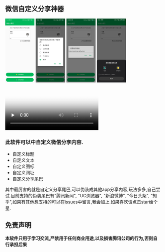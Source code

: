 ## 微信自定义分享神器

<img src="screenshot/Screenshot_2020-06-16-15-45-32-578_com.yzytmac.wechatshare.jpg" style="zoom:20%;" />

<img src="./screenshot/Screenshot_2020-06-16-15-45-37-353_com.yzytmac.wechatshare.jpg" style="zoom:20%;" />

<img src="./screenshot/Screenshot_2020-06-16-15-45-41-248_com.yzytmac.wechatshare.jpg" style="zoom:20%;" />

<img src="./screenshot/Screenshot_2020-06-16-15-46-10-721_android.jpg" style="zoom:20%;" />

<video id="video" controls="" preload="none" poster="http://om2bks7xs.bkt.clouddn.com/2017-08-26-Markdown-Advance-Video.jpg">
      <source id="mp4" src="./screenshot/Screenrecorder-2020-06-16-15-41-21-442.mp4" type="video/mp4">
</video>



### 此软件可以中自定义微信分享内容.

- 自定义标题
- 自定义文本
- 自定义图标
- 自定义网址
- 自定义分享尾巴

其中最厉害的就是自定义分享尾巴,可以伪装成其他app分享内容,玩法多多,自己尝试.目前支持的伪装尾巴有"腾讯新闻", "UC浏览器", "新浪微博", "今日头条", "知乎",如果有其他想支持的可以在issues中留言,我会加上.如果喜欢请点击star给个星.



## 免责声明

**本软件只用于学习交流,严禁用于任何商业用途,以及损害腾讯公司的行为,否则自行承担后果**